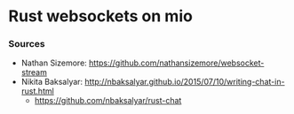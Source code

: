 # Rust websockets on mio

### Sources
+ Nathan Sizemore: https://github.com/nathansizemore/websocket-stream
+ Nikita Baksalyar: http://nbaksalyar.github.io/2015/07/10/writing-chat-in-rust.html
  + https://github.com/nbaksalyar/rust-chat
